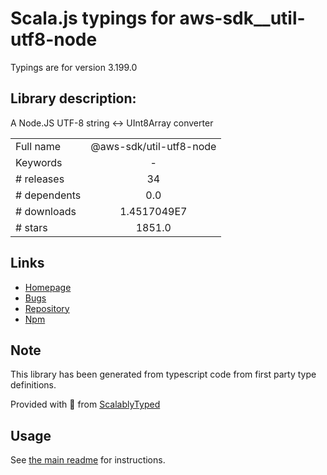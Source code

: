 
# Scala.js typings for aws-sdk__util-utf8-node

Typings are for version 3.199.0

## Library description:
A Node.JS UTF-8 string <-> UInt8Array converter

|                    |                 |
| ------------------ | :-------------: |
| Full name          | @aws-sdk/util-utf8-node |
| Keywords           | - |
| # releases         | 34 |
| # dependents       | 0.0 |
| # downloads        | 1.4517049E7 |
| # stars            | 1851.0 |

## Links
- [Homepage](https://github.com/aws/aws-sdk-js-v3/tree/main/packages/util-utf8-node)
- [Bugs](https://github.com/aws/aws-sdk-js-v3/issues)
- [Repository](https://github.com/aws/aws-sdk-js-v3)
- [Npm](https://www.npmjs.com/package/%40aws-sdk%2Futil-utf8-node)
    


## Note
This library has been generated from typescript code from first party type definitions.

Provided with :purple_heart: from [ScalablyTyped](https://github.com/oyvindberg/ScalablyTyped)

## Usage
See [the main readme](../../readme.md) for instructions.


